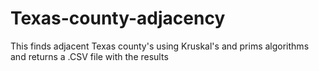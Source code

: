 # Texas-county-adjacency
This finds adjacent Texas county's using Kruskal's and prims algorithms and returns a .CSV file with the results 
